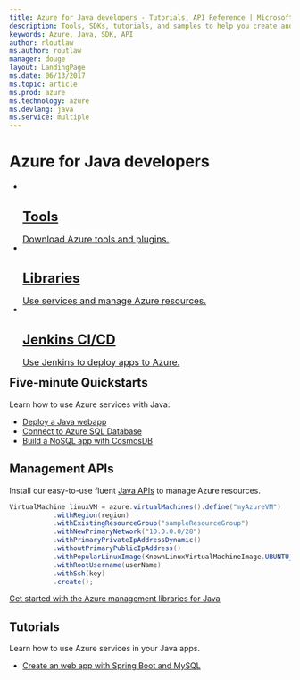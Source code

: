 ```yaml
---
title: Azure for Java developers - Tutorials, API Reference | Microsoft Docs
description: Tools, SDKs, tutorials, and samples to help you create and deploy Java apps to Azure.
keywords: Azure, Java, SDK, API
author: rloutlaw
ms.author: routlaw
manager: douge
layout: LandingPage
ms.date: 06/13/2017
ms.topic: article
ms.prod: azure
ms.technology: azure
ms.devlang: java
ms.service: multiple
---
```


# Azure for Java developers

<ul class="cardsY panelContent">
    <li>
        <a href="java-azure-tools.md">
            <div class="cardSize">
                <div class="cardPadding">
                    <div class="card" style="height: 84px">
                        <div class="cardImageOuter" style="margin-top: 12px">
                            <div class="cardImage">
                                <img src="https://docs.microsoft.com/media/common/i_tools.svg" alt="" />
                            </div>
                        </div>
                        <div class="cardText">
                            <h3 style="margin-bottom: 0; font-size: 24px">Tools</h3>
                            <p style="font-size: 1rem">Download Azure tools and plugins.</p>
                        </div>
                    </div>
                </div>
            </div>
        </a>
    </li>
    <li>
        <a href="java-sdk-azure-install.md">
            <div class="cardSize">
                <div class="cardPadding">
                    <div class="card" style="height: 84px">
                        <div class="cardImageOuter" style="margin-top: 12px">
                            <div class="cardImage">
                                <img src="https://docs.microsoft.com/media/common/i_reference.svg" alt="" />
                            </div>
                        </div>
                        <div class="cardText">
                            <h3 style="margin-bottom: 0; font-size: 24px">Libraries</h3>
                            <p style="font-size: 1rem">Use services and manage Azure resources.</p>
                        </div>
                    </div>
                </div>
            </div>
        </a>
    </li>
    <li>
        <a href="/azure/virtual-machines/linux/tutorial-jenkins-github-docker-cicd">
            <div class="cardSize">
                <div class="cardPadding">
                    <div class="card" style="height: 84px">
                        <div class="cardImageOuter" style="margin-top: 12px">
                            <div class="cardImage">
                                <img src="https://docs.microsoft.com/media/common/i_deploy.svg" alt="" />
                            </div>
                        </div>
                        <div class="cardText">
                            <h3 style="margin-bottom: 0; font-size: 24px">Jenkins CI/CD</h3>
                            <p style="font-size: 1rem">Use Jenkins to deploy apps to Azure.</p>
                        </div>
                    </div>
                </div>
            </div>
        </a>
    </li>
</ul>

## Five-minute Quickstarts
Learn how to use Azure services with Java:
<ul class="noBullet">
   <li><a href="https://docs.microsoft.com/azure/app-service-web/app-service-web-get-started-java">Deploy a Java webapp</a></li>
   <li><a href="https://docs.microsoft.com/azure/sql-database/sql-database-connect-query-java">Connect to Azure SQL Database</a></li>
   <li><a href="https://docs.microsoft.com/azure/cosmos-db/create-documentdb-java">Build a NoSQL app with CosmosDB</a></li>
</ul>

## Management APIs

Install our easy-to-use fluent [Java APIs](java-sdk-azure-install.md#management) to manage Azure resources.

```java
VirtualMachine linuxVM = azure.virtualMachines().define("myAzureVM")
           .withRegion(region)
           .withExistingResourceGroup("sampleResourceGroup")
           .withNewPrimaryNetwork("10.0.0.0/28")
           .withPrimaryPrivateIpAddressDynamic()
           .withoutPrimaryPublicIpAddress()
           .withPopularLinuxImage(KnownLinuxVirtualMachineImage.UBUNTU_SERVER_16_04_LTS)
           .withRootUsername(userName)
           .withSsh(key)
           .create();
 ```

[Get started with the Azure management libraries for Java](java-sdk-azure-get-started.md)

## Tutorials

Learn how to use Azure services in your Java apps.

<ul class="noBullet">
    <li><a href="https://docs.microsoft.com/azure/app-service-web/app-service-web-tutorial-java-mysql">Create an web app with Spring Boot and MySQL</a></li>
</ul>